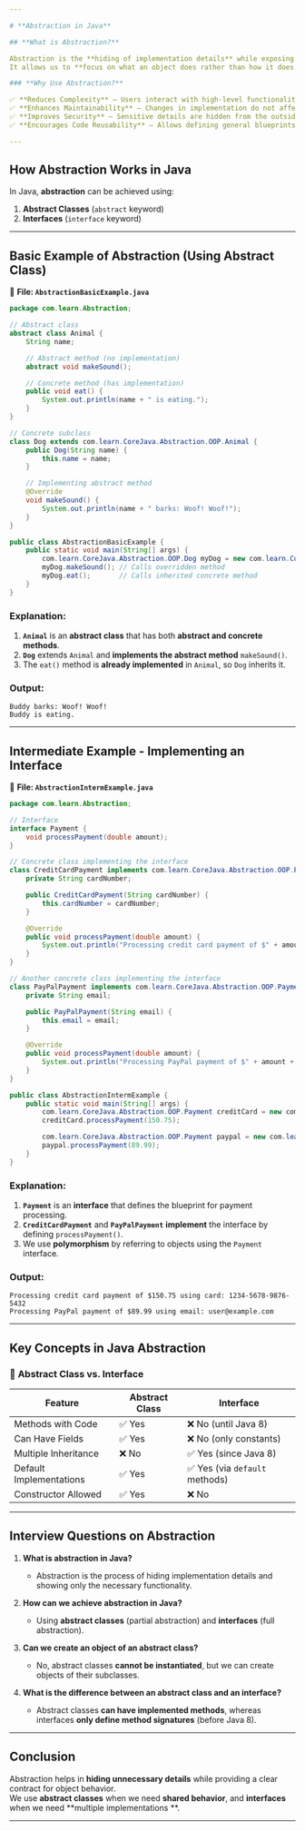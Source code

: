 ```yaml
---

# **Abstraction in Java**

## **What is Abstraction?**

Abstraction is the **hiding of implementation details** while exposing only the necessary features of an object.  
It allows us to **focus on what an object does rather than how it does it**.

### **Why Use Abstraction?**

✅ **Reduces Complexity** – Users interact with high-level functionality without worrying about implementation details.  
✅ **Enhances Maintainability** – Changes in implementation do not affect users of the class.  
✅ **Improves Security** – Sensitive details are hidden from the outside world.  
✅ **Encourages Code Reusability** – Allows defining general blueprints that different classes can implement.

---
```


## **How Abstraction Works in Java**

In Java, **abstraction** can be achieved using:

1. **Abstract Classes** (`abstract` keyword)
2. **Interfaces** (`interface` keyword)

---

## **Basic Example of Abstraction (Using Abstract Class)**

📌 **File: `AbstractionBasicExample.java`**

```java
package com.learn.Abstraction;

// Abstract class
abstract class Animal {
    String name;

    // Abstract method (no implementation)
    abstract void makeSound();

    // Concrete method (has implementation)
    public void eat() {
        System.out.println(name + " is eating.");
    }
}

// Concrete subclass
class Dog extends com.learn.CoreJava.Abstraction.OOP.Animal {
    public Dog(String name) {
        this.name = name;
    }

    // Implementing abstract method
    @Override
    void makeSound() {
        System.out.println(name + " barks: Woof! Woof!");
    }
}

public class AbstractionBasicExample {
    public static void main(String[] args) {
        com.learn.CoreJava.Abstraction.OOP.Dog myDog = new com.learn.CoreJava.Abstraction.OOP.Dog("Buddy");
        myDog.makeSound(); // Calls overridden method
        myDog.eat();       // Calls inherited concrete method
    }
}
```

### **Explanation:**

1. **`Animal`** is an **abstract class** that has both **abstract and concrete methods**.
2. **`Dog`** extends `Animal` and **implements the abstract method** `makeSound()`.
3. The `eat()` method is **already implemented** in `Animal`, so `Dog` inherits it.

### **Output:**

```
Buddy barks: Woof! Woof!
Buddy is eating.
```

---

## **Intermediate Example - Implementing an Interface**

📌 **File: `AbstractionIntermExample.java`**

```java
package com.learn.Abstraction;

// Interface
interface Payment {
    void processPayment(double amount);
}

// Concrete class implementing the interface
class CreditCardPayment implements com.learn.CoreJava.Abstraction.OOP.Payment {
    private String cardNumber;

    public CreditCardPayment(String cardNumber) {
        this.cardNumber = cardNumber;
    }

    @Override
    public void processPayment(double amount) {
        System.out.println("Processing credit card payment of $" + amount + " using card: " + cardNumber);
    }
}

// Another concrete class implementing the interface
class PayPalPayment implements com.learn.CoreJava.Abstraction.OOP.Payment {
    private String email;

    public PayPalPayment(String email) {
        this.email = email;
    }

    @Override
    public void processPayment(double amount) {
        System.out.println("Processing PayPal payment of $" + amount + " using email: " + email);
    }
}

public class AbstractionIntermExample {
    public static void main(String[] args) {
        com.learn.CoreJava.Abstraction.OOP.Payment creditCard = new com.learn.CoreJava.Abstraction.OOP.CreditCardPayment("1234-5678-9876-5432");
        creditCard.processPayment(150.75);

        com.learn.CoreJava.Abstraction.OOP.Payment paypal = new com.learn.CoreJava.Abstraction.OOP.PayPalPayment("user@example.com");
        paypal.processPayment(89.99);
    }
}
```

### **Explanation:**

1. **`Payment`** is an **interface** that defines the blueprint for payment processing.
2. **`CreditCardPayment`** and **`PayPalPayment`** **implement** the interface by defining `processPayment()`.
3. We use **polymorphism** by referring to objects using the `Payment` interface.

### **Output:**

```
Processing credit card payment of $150.75 using card: 1234-5678-9876-5432
Processing PayPal payment of $89.99 using email: user@example.com
```

---

## **Key Concepts in Java Abstraction**

### 🔹 **Abstract Class vs. Interface**

| Feature                 | Abstract Class | Interface                     |
|-------------------------|----------------|-------------------------------|
| Methods with Code       | ✅ Yes          | ❌ No (until Java 8)           |
| Can Have Fields         | ✅ Yes          | ❌ No (only constants)         |
| Multiple Inheritance    | ❌ No           | ✅ Yes (since Java 8)          |
| Default Implementations | ✅ Yes          | ✅ Yes (via `default` methods) |
| Constructor Allowed     | ✅ Yes          | ❌ No                          |

---

## **Interview Questions on Abstraction**

1. **What is abstraction in Java?**
    - Abstraction is the process of hiding implementation details and showing only the necessary functionality.

2. **How can we achieve abstraction in Java?**
    - Using **abstract classes** (partial abstraction) and **interfaces** (full abstraction).

3. **Can we create an object of an abstract class?**
    - No, abstract classes **cannot be instantiated**, but we can create objects of their subclasses.

4. **What is the difference between an abstract class and an interface?**
    - Abstract classes **can have implemented methods**, whereas interfaces **only define method signatures** (before
      Java 8).

---

## **Conclusion**

Abstraction helps in **hiding unnecessary details** while providing a clear contract for object behavior.  
We use **abstract classes** when we need **shared behavior**, and **interfaces** when we need **multiple implementations
**.

---
